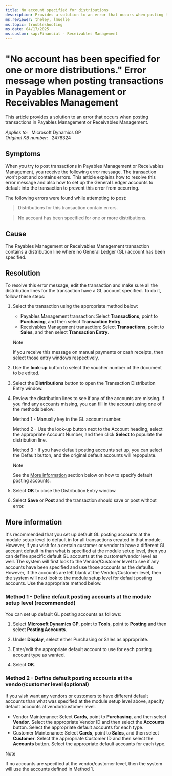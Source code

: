 ```yaml
---
title: No account specified for distributions
description: Provides a solution to an error that occurs when posting transactions in Payables Management or Receivables Management.
ms.reviewer: theley, lmuelle
ms.topic: troubleshooting
ms.date: 04/17/2025
ms.custom: sap:Financial - Receivables Management
---
```

# "No account has been specified for one or more distributions." Error message when posting transactions in Payables Management or Receivables Management

This article provides a solution to an error that occurs when posting transactions in Payables Management or Receivables Management.

_Applies to:_ &nbsp; Microsoft Dynamics GP  
_Original KB number:_ &nbsp; 2478324

## Symptoms

When you try to post transactions in Payables Management or Receivables Management, you receive the following error message. The transaction won't post and contains errors. This article explains how to resolve this error message and also how to set up the General Ledger accounts to default into the transaction to prevent this error from occurring.

The following errors were found while attempting to post:

> Distributions for this transaction contain errors.

> No account has been specified for one or more distributions.

## Cause

The Payables Management or Receivables Management transaction contains a distribution line where no General Ledger (GL) account has been specified.

## Resolution

To resolve this error message, edit the transaction and make sure all the distribution lines for the transaction have a GL account specified. To do it, follow these steps:

1. Select the transaction using the appropriate method below:

    - Payables Management transaction: Select **Transactions**, point to **Purchasing**,  and then select **Transaction Entry**.
    - Receivables Management transaction: Select **Transactions**, point to **Sales**, and then select **Transaction Entry**.  

    > [!NOTE]
    > If you receive this message on manual payments or cash receipts, then select those entry windows respectively.

2. Use the **look-up** button to select the voucher number of the document to be edited.

3. Select the **Distributions** button to open the Transaction Distribution Entry window.

4. Review the distribution lines to see if any of the accounts are missing. If you find any accounts missing, you can fill in the account using one of the methods below:

    Method 1 - Manually key in the GL account number.

    Method 2 - Use the look-up button next to the Account  heading, select the appropriate Account Number, and then click **Select** to populate the distribution line.

    Method 3 - If you have default posting accounts set up, you can select the Default  button, and the original default accounts will repopulate.

    > [!NOTE]
    > See the [More information](#more-information) section below on how to specify default posting accounts.

5. Select **OK** to close the Distribution Entry window.

6. Select **Save** or **Post** and the transaction should save or post without error.

## More information

It's recommended that you set up default GL posting accounts at the module setup level to default in for all transactions created in that module. However, if you wish for a certain customer or vendor to have a different GL account default in than what is specified at the module setup level, then you can define specific default GL accounts at the customer/vendor level as well. The system will first look to the Vendor/Customer level to see if any accounts have been specified and use those accounts as the defaults. However, if the accounts are left blank at the Vendor/Customer level, then the system will next look to the module setup level for default posting accounts. Use the appropriate method below.

### Method 1 - Define default posting accounts at the module setup level (recommended)

You can set up default GL posting accounts as follows:

1. Select **Microsoft Dynamics GP**, point to **Tools**, point to **Posting** and then select **Posting Accounts**.

2. Under **Display**, select either Purchasing or Sales as appropriate.

3. Enter/edit the appropriate default account to use for each posting account type as wanted.

4. Select **OK**.

### Method 2 - Define default posting accounts at the vendor/customer level (optional)

If you wish want any vendors or customers to have different default accounts than what was specified at the module setup level above, specify default accounts at vendor/customer level.

- Vendor Maintenance: Select **Cards**, point to **Purchasing**, and then select **Vendor**. Select the appropriate Vendor ID and then select the **Accounts** button. Select the appropriate default accounts for each type.
- Customer Maintenance: Select **Cards**, point to **Sales**, and then select **Customer**. Select the appropriate Customer ID and then select the **Accounts** button. Select the appropriate default accounts for each type.

> [!NOTE]
> If no accounts are specified at the vendor/customer level, then the system will use the accounts defined in Method 1.
